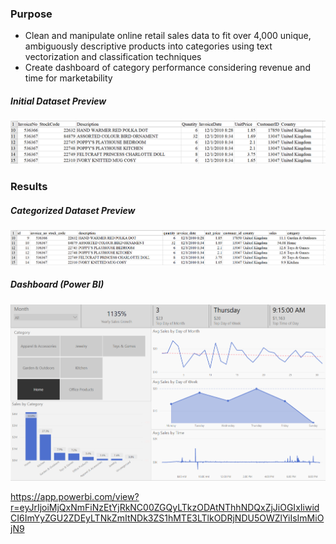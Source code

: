 ### __Purpose__ 

- Clean and manipulate online retail sales data to fit over 4,000 unique, ambiguously descriptive products into categories using text vectorization and classification techniques
- Create dashboard of category performance considering revenue and time for marketability

##### _Initial Dataset Preview_ 

![](images/startdata_screenshot.png)

### __Results__

##### _Categorized Dataset Preview_

![](images/newdata_screenshot.png)

##### _Dashboard (Power BI)_

![](images/Screenshot%202021-04-27%20160639.png)

https://app.powerbi.com/view?r=eyJrIjoiMjQxNmFiNzEtYjRkNC00ZGQyLTkzODAtNThhNDQxZjJiOGIxIiwidCI6ImYyZGU2ZDEyLTNkZmItNDk3ZS1hMTE3LTlkODRjNDU5OWZlYiIsImMiOjN9
